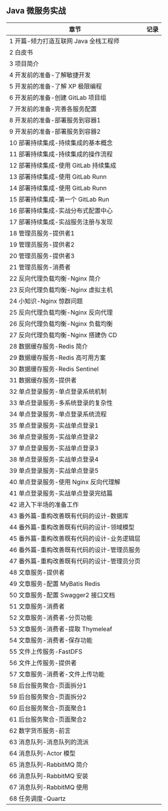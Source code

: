 ## Java 微服务实战
| 章节                                        | 记录 |
| ------------------------------------------- | ---- |
| 1 开篇-倾力打造互联网 Java 全栈工程师       |      |
| 2 白皮书                                    |      |
| 3 项目简介                                  |      |
| 4 开发前的准备-了解敏捷开发                 |      |
| 5 开发前的准备-了解 XP 极限编程             |      |
| 6 开发前的准备-创建 GitLab 项目组           |      |
| 7 开发前的准备-完善各服务配置               |      |
| 8 开发前的准备-部署服务到容器1              |      |
| 9 开发前的准备-部署服务到容器2              |      |
| 10 部署持续集成-持续集成的基本概念          |      |
| 11 部署持续集成-持续集成的操作流程          |      |
| 12 部署持续集成-使用 GitLab 持续集成        |      |
| 13 部署持续集成-使用 GitLab Runn            |      |
| 14 部署持续集成-使用 GitLab Runn            |      |
| 15 部署持续集成-第一个 GitLab Run           |      |
| 16 部署持续集成-实战分布式配置中心          |      |
| 17 部署持续集成-实战服务注册与发现          |      |
| 18 管理员服务-提供者1                       |      |
| 19 管理员服务-提供者2                       |      |
| 20 管理员服务-提供者3                       |      |
| 21 管理员服务-消费者                        |      |
| 22 反向代理负载均衡-Nginx 简介              |      |
| 23 反向代理负载均衡-Nginx 虚拟主机          |      |
| 24 小知识-Nginx 惊群问题                    |      |
| 25 反向代理负载均衡-Nginx 反向代理          |      |
| 26 反向代理负载均衡-Nginx 负载均衡          |      |
| 27 反向代理负载均衡-Nginx 搭建伪 CD         |      |
| 28 数据缓存服务-Redis 简介                  |      |
| 29 数据缓存服务-Redis 高可用方案            |      |
| 30 数据缓存服务-Redis Sentinel              |      |
| 31 数据缓存服务-提供者                      |      |
| 32 单点登录服务-单点登录系统机制            |      |
| 33 单点登录服务-多系统登录的复杂性          |      |
| 34 单点登录服务-单点登录系统流程            |      |
| 35 单点登录服务-实战单点登录1               |      |
| 36 单点登录服务-实战单点登录2               |      |
| 37 单点登录服务-实战单点登录3               |      |
| 38 单点登录服务-实战单点登录4               |      |
| 39 单点登录服务-实战单点登录5               |      |
| 40 单点登录服务-使用 Nginx 反向代理解       |      |
| 41 单点登录服务-实战单点登录完结篇          |      |
| 42 进入下半场的准备工作                     |      |
| 43 番外篇-重构改善既有代码的设计-数据库     |      |
| 44 番外篇-重构改善既有代码的设计-领域模型   |      |
| 45 番外篇-重构改善既有代码的设计-业务逻辑层 |      |
| 46 番外篇-重构改善既有代码的设计-管理员服务 |      |
| 47 番外篇-重构改善既有代码的设计-管理员分页 |      |
| 48 文章服务-提供者                          |      |
| 49 文章服务-配置 MyBatis Redis              |      |
| 50 文章服务-配置 Swagger2 接口文档          |      |
| 51 文章服务-消费者                          |      |
| 52 文章服务-消费者-分页功能                 |      |
| 53 文章服务-消费者-提取 Thymeleaf           |      |
| 54 文章服务-消费者-保存功能                 |      |
| 55 文件上传服务-FastDFS                     |      |
| 56 文件上传服务-提供者                      |      |
| 57 文章服务-消费者-文件上传功能             |      |
| 58 后台服务聚合-页面拆分1                   |      |
| 59 后台服务聚合-页面拆分2                   |      |
| 60 后台服务聚合-页面聚合1                   |      |
| 61 后台服务聚合-页面聚合2                   |      |
| 62 数字货币服务-前言                        |      |
| 63 消息队列-消息队列的流派                  |      |
| 64 消息队列-Actor 模型                      |      |
| 65 消息队列-RabbitMQ 简介                   |      |
| 66 消息队列-RabbitMQ 安装                   |      |
| 67 消息队列-RabbitMQ 使用                   |      |
| 68 任务调度-Quartz                          |      |